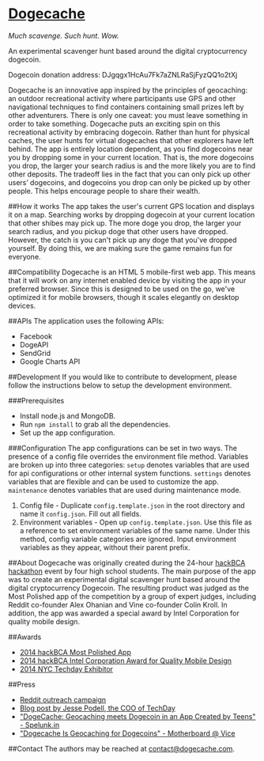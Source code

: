 [Dogecache](http://www.dogecache.com)
==================================
*Much scavenge. Such hunt. Wow.*

An experimental scavenger hunt based around the digital cryptocurrency dogecoin.

Dogecoin donation address: DJgqgx1HcAu7Fk7aZNLRaSjFyzQQ1o2tXj

Dogecache is an innovative app inspired by the principles of geocaching: an outdoor recreational activity where participants use GPS and other navigational techniques to find containers containing small prizes left by other adventurers. There is only one caveat: you must leave something in order to take something. Dogecache puts an exciting spin on this recreational activity by embracing dogecoin. Rather than hunt for physical caches, the user hunts for virtual dogecaches that other explorers have left behind. The app is entirely location dependent, as you find dogecoins near you by dropping some in your current location. That is, the more dogecoins you drop, the larger your search radius is and the more likely you are to find other deposits. The tradeoff lies in the fact that you can only pick up other users’ dogecoins, and dogecoins you drop can only be picked up by other people. This helps encourage people to share their wealth.


##How it works
The app takes the user's current GPS location and displays it on a map. Searching works by dropping dogecoin at your current location that other shibes may pick up. The more doge you drop, the larger your search radius, and you pickup doge that other users have dropped. However, the catch is you can't pick up any doge that you've dropped yourself. By doing this, we are making sure the game remains fun for everyone.

##Compatibility
Dogecache is an HTML 5 mobile-first web app. This means that it will work on any internet enabled device by visiting the app in your preferred browser. Since this is designed to be used on the go, we've optimized it for mobile browsers, though it scales elegantly on desktop devices.

##APIs
The application uses the following APIs:

* Facebook
* DogeAPI
* SendGrid
* Google Charts API

##Development
If you would like to contribute to development, please follow the instructions below to setup the development environment.

###Prerequisites
* Install node.js and MongoDB.
* Run `npm install` to grab all the dependencies.
* Set up the app configuration.

###Configuration
The app configurations can be set in two ways. The presence of a config file overrides the environment file method. Variables are broken up into three categories: `setup` denotes variables that are used for api configurations or other internal system functions. `settings` denotes variables that are flexible and can be used to customize the app. `maintenance` denotes variables that are used during maintenance mode.

1. Config file - Duplicate `config.template.json` in the root directory and name it `config.json`. Fill out all fields.
2. Environment variables - Open up `config.template.json`. Use this file as a reference to set environment variables of the same name. Under this method, config variable categories are ignored. Input environment variables as they appear, without their parent prefix.

##About
Dogecache was originally created during the 24-hour [hackBCA hackathon](http://hackbca2014.challengepost.com/) event by four high school students. The main purpose of the app was to create an experimental digital scavenger hunt based around the digital cryptocurrency Dogecoin. The resulting product was judged as the Most Polished app of the competition by a group of expert judges, including Reddit co-founder Alex Ohanian and Vine co-founder Colin Kroll. In addition, the app was awarded a special award by Intel Corporation for quality mobile design.

##Awards
* [2014 hackBCA Most Polished App](http://hackbca.com/prizes.html)
* [2014 hackBCA Intel Corporation Award for Quality Mobile Design](http://hackbca.com/prizes.html)
* [2014 NYC Techday Exhibitor](https://nytechday.com/startups/dogecache)

##Press
* [Reddit outreach campaign](http://www.reddit.com/r/dogecoin/comments/2282ln/hi_shibes_we_are_high_schoolers_who_have_been/)
* [Blog post by Jesse Podell, the COO of TechDay](http://www.jessepodell.com/hackbca/)
* ["DogeCache: Geocaching meets Dogecoin in an App Created by Teens" - Spelunk.in](http://spelunk.in/2014/04/24/dogecache-geocaching-meets-dogecoin-in-an-app-created-by-teens/)
* ["Dogecache Is Geocaching for Dogecoins" - Motherboard @ Vice](http://motherboard.vice.com/read/dogecache-is-geocaching-for-dogecoins)

##Contact
The authors may be reached at [contact@dogecache.com](mailto:contact@dogecache.com).
